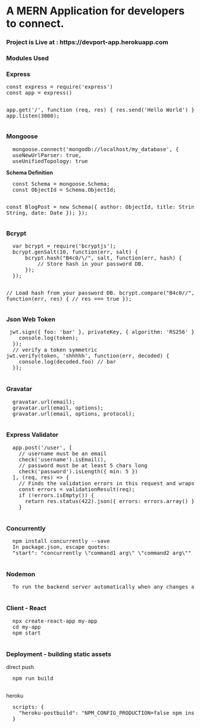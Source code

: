 # A MERN Application for developers to connect.

<h3>Project is Live at : https://devport-app.herokuapp.com</h3>
<h3>Modules Used</h3>

<h3> Express </h3>
<pre>
const express = require('express')
const app = express()

app.get('/', function (req, res) {
  res.send('Hello World')
});
app.listen(3000);
</pre>


<h3> Mongoose </h3>
<pre>
  mongoose.connect('mongodb://localhost/my_database', {
  useNewUrlParser: true,
  useUnifiedTopology: true
</pre>
<b>Schema Definition</b>
  <pre>
  const Schema = mongoose.Schema;
  const ObjectId = Schema.ObjectId;

  const BlogPost = new Schema({
      author: ObjectId,
      title: String,
      body: String,
      date: Date
    });
  });
</pre>
<h3> Bcrypt </h3>
<pre>
  var bcrypt = require('bcryptjs');
  bcrypt.genSalt(10, function(err, salt) {
      bcrypt.hash("B4c0/\/", salt, function(err, hash) {
          // Store hash in your password DB.
      });
  });
  
  // Load hash from your password DB.
  bcrypt.compare("B4c0/\/", hash, function(err, res) {
      // res === true
  });
  </pre>
 <h3> Json Web Token</h3>
 <pre>
 jwt.sign({ foo: 'bar' }, privateKey, { algorithm: 'RS256' }, function(err, token) {
    console.log(token);
  });
  // verify a token symmetric
jwt.verify(token, 'shhhhh', function(err, decoded) {
    console.log(decoded.foo) // bar
  });
  </pre>
  
  <h3> Gravatar </h3>
  <pre>
  gravatar.url(email);
  gravatar.url(email, options);
  gravatar.url(email, options, protocol);
  </pre>
  
  <h3> Express Validator </h3>
  <pre>
  app.post('/user', [
    // username must be an email
    check('username').isEmail(),
    // password must be at least 5 chars long
    check('password').isLength({ min: 5 })
  ], (req, res) => {
    // Finds the validation errors in this request and wraps them in an object with handy functions
    const errors = validationResult(req);
    if (!errors.isEmpty()) {
      return res.status(422).json({ errors: errors.array() });
    } 
    </pre>
    
  <h3>Concurrently</h3>
  <pre>
  npm install concurrently --save
  In package.json, escape quotes:
  "start": "concurrently \"command1 arg\" \"command2 arg\""
  </pre>
  <h3>Nodemon</h3>
  <pre>
  To run the backend server automatically when any changes are done.
  </pre>

  <h3> Client - React</h3>
  <pre>
  npx create-react-app my-app
  cd my-app
  npm start
  </pre>

  <h3>Deployment - building static assets</h3>
  direct push
  <pre>
  npm run build
  </pre>

  heroku
  <pre>
  scripts: {
    "heroku-postbuild": "NPM_CONFIG_PRODUCTION=false npm install --prefix client && npm run build --prefix client"
  }
  </pre>


